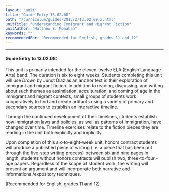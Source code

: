 ```yaml
---
layout: "unit"
title: "Guide Entry 13.02.08"
path: "/curriculum/guides/2013/2/13.02.08.x.html"
unitTitle: "Understanding Immigrant and Migrant Fiction"
unitAuthor: "Matthew S. Monahan"
keywords: ""
recommendedFor: "Recommended for English, grades 11 and 12"
---
```

<body>
<hr/>
 <h4>
  Guide Entry to 13.02.08:
 </h4>
 <p>
  This unit is primarily intended for the eleven-twelve ELA (English Language Arts) band. The duration is six to eight weeks. Students completing this unit will use
  <i>
   Drown
  </i>
  by Junot Diaz as an anchor text in their exploration of immigrant and migrant fiction. In addition to reading, discussing, and writing about such themes as assimilation, acculturation, and coming of age in the immigrant and migrant contexts, small groups of students work cooperatively to find and create artifacts using a variety of primary and secondary sources to establish an interactive timeline.
 </p>
<p>
  Through the continued development of their timelines, students establish how immigration laws and policies, as well as patterns of immigration, have changed over time. Timeline exercises relate to the fiction pieces they are reading in the unit both explicitly and implicitly.
 </p>
<p>
  Upon completion of this six-to-eight-week unit, honors contract students will produce a published piece of writing (i.e. a piece that has been put through the five-step writing process) between six and nine pages in length; students without honors contracts will publish two, three-to-four -age papers. Regardless of the scope of student work, the writing will present an argument and will incorporate both narrative and informational/expository techniques.
 </p>
<p>
  (Recommended for English, grades 11 and 12)
 </p>


</body>